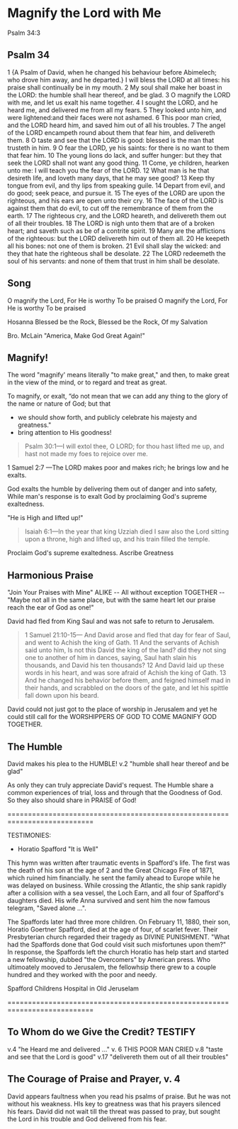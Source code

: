 # Magnify the Lord with Me

Psalm 34:3

## Psalm 34
1 {A Psalm of David, when he changed his behaviour before Abimelech; who drove him away, and he departed.} I will bless the LORD at all times: his praise shall continually be in my mouth.
2 My soul shall make her boast in the LORD: the humble shall hear thereof, and be glad.
3 O magnify the LORD with me, and let us exalt his name together.
4 I sought the LORD, and he heard me, and delivered me from all my fears.
5 They looked unto him, and were lightened:and their faces were not ashamed.
6 This poor man cried, and the LORD heard him, and saved him out of all his troubles.
7 The angel of the LORD encampeth round about them that fear him, and delivereth them.
8 O taste and see that the LORD is good: blessed is the man that trusteth in him.
9 O fear the LORD, ye his saints: for there is no want to them that fear him.
10 The young lions do lack, and suffer hunger: but they that seek the LORD shall not want any good thing.
11 Come, ye children, hearken unto me: I will teach you the fear of the LORD.
12 What man is he that desireth life, and loveth many days, that he may see good?
13 Keep thy tongue from evil, and thy lips from speaking guile.
14 Depart from evil, and do good; seek peace, and pursue it.
15 The eyes of the LORD are upon the righteous, and his ears are open unto their cry.
16 The face of the LORD is against them that do evil, to cut off the remembrance of them from the earth.
17 The righteous cry, and the LORD heareth, and delivereth them out of all their troubles.
18 The LORD is nigh unto them that are of a broken heart; and saveth such as be of a contrite spirit.
19 Many are the afflictions of the righteous: but the LORD delivereth him out of them all.
20 He keepeth all his bones: not one of them is broken.
21 Evil shall slay the wicked: and they that hate the righteous shall be desolate.
22 The LORD redeemeth the soul of his servants: and none of them that trust in him shall be desolate.

## Song

O magnify the Lord, For He is worthy To be praised
O magnify the Lord, For He is worthy To be praised

Hosanna Blessed be the Rock, 
Blessed be the Rock, Of my Salvation

Bro. McLain "America, Make God Great Again!"

## Magnify!

The word "magnify' means literally "to make great," and then, to make great in the view of the mind, or to regard and treat as great. 

To magnify, or exalt, “do not mean that we can add any thing to the glory of the name or nature of God; but that 
- we should show forth, and publicly celebrate his majesty and greatness."
- bring attention to His goodness!

> Psalm 30:1&mdash;I will extol thee, O LORD; for thou hast lifted me up, and hast not made my foes to rejoice over me.

1 Samuel 2:7 &mdash;The LORD makes poor and makes rich; he brings low and he exalts. 

God exalts the humble by delivering them out of danger and into safety, While man's response is to exalt God by proclaiming God's supreme exaltedness.

"He is High and lifted up!" 

> Isaiah 6:1&mdash;In the year that king Uzziah died I saw also the Lord sitting upon a throne, high and lifted up, and his train filled the temple.

Proclaim God's supreme exaltedness. Ascribe Greatness

## Harmonious Praise

"Join Your Praises with Mine"
ALIKE -- All without exception
TOGETHER -- "Maybe not all in the same place, but with the same heart let our praise reach the ear of God as one!"

David had fled from King Saul and was not safe to return to Jerusalem.

> 1 Samuel 21:10-15&mdash; And David arose and fled that day for fear of Saul, and went to Achish the king of Gath. 11 And the servants of Achish said unto him, Is not this David the king of the land? did they not sing one to another of him in dances, saying, Saul hath slain his thousands, and David his ten thousands? 12 And David laid up these words in his heart, and was sore afraid of Achish the king of Gath. 13 And he changed his behavior before them, and feigned himself mad in their hands, and scrabbled on the doors of the gate, and let his spittle fall down upon his beard. 

David could not just got to the place of worship in Jerusalem and yet he could still call for the WORSHIPPERS OF GOD TO COME MAGNIFY GOD TOGETHER.

## The Humble

David makes his plea to the HUMBLE! v.2 "humble shall hear thereof and be glad"

As only they can truly appreciate David's request. The Humble share a common experiences of trial, loss and through that the Goodness of God. So they also should share in PRAISE of God!

===========================================================================

TESTIMONIES:

- Horatio Spafford "It is Well"

This hymn was written after traumatic events in Spafford's life. The first was the death of his son at the age of 2 and the Great Chicago Fire of 1871, which ruined him financially. he sent the family ahead to Europe while he was delayed on business. While crossing the Atlantic, the ship sank rapidly after a collision with a sea vessel, the Loch Earn, and all four of Spafford's daughters died. His wife Anna survived and sent him the now famous telegram, "Saved alone …". 

The Spaffords later had three more children. On February 11, 1880, their son, Horatio Goertner Spafford, died at the age of four, of scarlet fever. Their Presbyterian church regarded their tragedy as DIVINE PUNISHMENT. "What had the Spaffords done that God could visit such misfortunes upon them?" In response, the Spaffords left the church Horatio has help start and started a new fellowship, dubbed "the Overcomers" by American press. Who ultimoately mooved to Jerusalem, the fellowhsip there grew to a couple hundred and they worked with the poor and needy.

Spafford Childrens Hospital in Old Jeruselam


===========================================================================

## To Whom do we Give the Credit? TESTIFY

v.4 "he Heard me and delivered ..."
v. 6 THIS POOR MAN CRIED
v.8 "taste and see that the Lord is good"
v.17 "delivereth them out of all their troubles"

## The Courage of Praise and Prayer, v. 4

David appears faultness when you read his psalms of praise. But he was not without his weakness. HIs key to greatness was that his prayers silenced his fears.
David did not wait till the threat was passed to pray, but sought the Lord in his trouble and God delivered from his fear.
